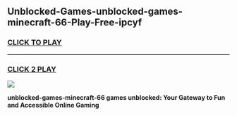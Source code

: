 
## Unblocked-Games-unblocked-games-minecraft-66-Play-Free-ipcyf
<h3>
<a href="https://premium76.site?title=unblocked-games-minecraft-66&ref=17A">CLICK TO PLAY</a></h3>
<hr>

<h3>
<a href="https://premium76.site?title=unblocked-games-minecraft-66&ref=17A">CLICK 2 PLAY</a>
  
</h3>

<a href="https://premium76.site?title=unblocked-games-minecraft-66&ref=17A"><img src="https://clearcache.store/games.png"></a>


**unblocked-games-minecraft-66 games unblocked: Your Gateway to Fun and Accessible Online Gaming**

